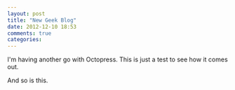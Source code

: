 ```yaml
---
layout: post
title: "New Geek Blog"
date: 2012-12-10 18:53
comments: true
categories: 
---
```

I'm having another go with Octopress.  This is just a test to see how it comes out.

And so is this.
